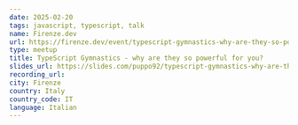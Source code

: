 ```yaml
---
date: 2025-02-20
tags: javascript, typescript, talk
name: Firenze.dev
url: https://firenze.dev/event/typescript-gymnastics-why-are-they-so-powerful-for-you
type: meetup
title: TypeScript Gymnastics - why are they so powerful for you?
slides_url: https://slides.com/puppo92/typescript-gymnastics-why-are-they-so-powerful-for-you/scroll?chrome=hidden
recording_url: 
city: Firenze
country: Italy
country_code: IT
language: Italian
---
```

